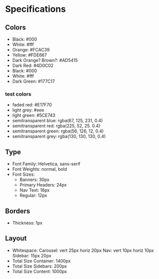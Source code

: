 # Specifications

## Colors
- Black: #000
- White: #fff
- Orange: #FCAC39
- Yellow: #FDE667
- Dark Orange? Brown?: #AD5415
- Dark Red: #4D0C02
- Black: #000
- White: #fff
- Dark Green: #177C17

### test colors
- faded red: #E17F70
- light grey: #eee
- light green: #5CE743
- semitransparent blue: rgba(67, 125, 231, 0.4)
- semitransparent red: rgba(225, 52, 25. 0.4)
- semitransparent green: rgba(56, 126, 12, 0.4)
- semitransparent grey: rgba(130, 130, 130, 0.4)

## Type
- Font Family: Helvetica, sans-serif
- Font Weights: normal, bold
- Font Sizes:
  - Banners: 30px
  - Primary Headers: 24px
  - Nav Text: 16px
  - Regular: 12px

## Borders
- Thickness: 1px

## Layout
- Whitespace:
  Carousel: vert 25px horiz 20px
  Nav: vert 10px horiz 10px
  Sidebar: 15px 20px
- Total Size Container: 1400px
- Total Size Sidebars: 200px
- Total Size Content: 1000px
